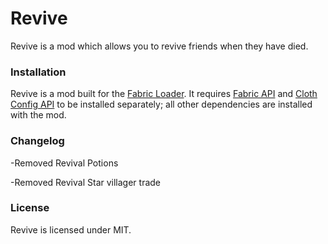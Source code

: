 # Revive
Revive is a mod which allows you to revive friends when they have died.

### Installation
Revive is a mod built for the [Fabric Loader](https://fabricmc.net/). It requires [Fabric API](https://www.curseforge.com/minecraft/mc-mods/fabric-api) and [Cloth Config API](https://www.curseforge.com/minecraft/mc-mods/cloth-config) to be installed separately; all other dependencies are installed with the mod.

### Changelog
-Removed Revival Potions

-Removed Revival Star villager trade

### License
Revive is licensed under MIT.
